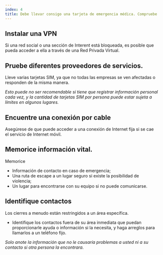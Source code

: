 ```yaml
---
index: 4
title: Debe llevar consigo una tarjeta de emergencia médica. Compruebe con antelación cuál es el mejor hospital de la zona que va a visitar y también tenga un plan médico B.
---
```

## Instalar una VPN

Si una red social o una sección de Interent está bloqueada, es posible que pueda acceder a ella a través de una Red Privada Virtual.

## Pruebe diferentes proveedores de servicios.

Lleve varias tarjetas SIM, ya que no todas las empresas se ven afectadas o responden de la misma manera.

*Esto puede no ser recomendable si tiene que registrar información personal cada vez, y la cantidad de tarjetas SIM por persona puede estar sujeta a límites en algunos lugares.*

## Encuentre una conexión por cable

Asegúrese de que puede acceder a una conexión de Internet fija si se cae el servicio de Internet móvil.

## Memorice información vital.

Memorice

* Información de contacto en caso de emergencia;
* Una ruta de escape a un lugar seguro si existe la posibilidad de violencia;
* Un lugar para encontrarse  con su equipo si no puede comunicarse.

## Identifique contactos

Los cierres a menudo están restringidos a un área específica.

* Identifique los contactos fuera de su área inmediata que puedan proporcionarle ayuda o información si la necesita, y haga arreglos para llamarlos a un teléfono fijo.

*Solo anote la información que no le causaría problemas a usted ni a su contacto si otra persona la encontrara.*
